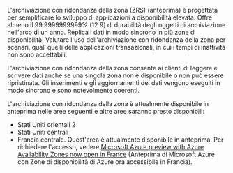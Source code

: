 L'archiviazione con ridondanza della zona (ZRS) (anteprima) è progettata per semplificare lo sviluppo di applicazioni a disponibilità elevata. Offre almeno il 99,9999999999% (12 9) di durabilità degli oggetti di archiviazione nell'arco di un anno. Replica i dati in modo sincrono in più zone di disponibilità. Valutare l'uso dell'archiviazione con ridondanza della zona per scenari, quali quelli delle applicazioni transazionali, in cui i tempi di inattività non sono accettabili.

L'archiviazione con ridondanza della zona consente ai clienti di leggere e scrivere dati anche se una singola zona non è disponibile o non può essere ripristinata. Gli inserimenti e gli aggiornamenti dei dati vengono eseguiti in modo sincrono e sono notevolmente coerenti.   

L'archiviazione con ridondanza della zona è attualmente disponibile in anteprima nelle aree seguenti e altre aree saranno presto disponibili:

- Stati Uniti orientali 2 
- Stati Uniti centrali 
- Francia centrale. Quest'area è attualmente disponibile in anteprima. Per richiedere l'accesso, vedere [Microsoft Azure preview with Azure Availability Zones now open in France](https://azure.microsoft.com/blog/microsoft-azure-preview-with-azure-availability-zones-now-open-in-france) (Anteprima di Microsoft Azure con Zone di disponibilità di Azure ora accessibile in Francia).